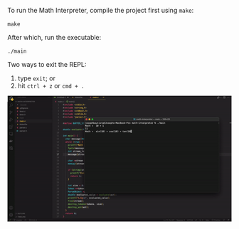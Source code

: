 To run the Math Interpreter, compile the project first using `make`:

```
make
```

After which, run the executable:

```
./main
```

Two ways to exit the REPL:

1. type `exit`; or
2. hit `ctrl + z` or `cmd + .`

![](assets/math.gif)
